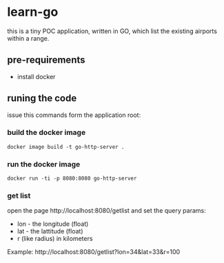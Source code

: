 # learn-go
this is a tiny POC application, written in GO, which list the existing airports within a range.

## pre-requirements
- install docker

## runing the code
issue this commands form the application root:

### build the docker image
`docker image build -t go-http-server .`

### run the docker image
`docker run -ti -p 8080:8080 go-http-server`

### get list
open the page http://localhost:8080/getlist and set the query params:
- lon - the longitude (float)
- lat - the lattitude (float)
- r (like radius) in kilometers

Example:
http://localhost:8080/getlist?lon=34&lat=33&r=100